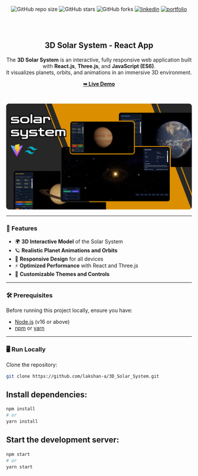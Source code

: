 <div align="center">

![GitHub repo size](https://img.shields.io/github/repo-size/lakshan-a/3d-Solar-System)
![GitHub stars](https://img.shields.io/github/stars/lakshan-a/3d-Solar-System?style=social)
![GitHub forks](https://img.shields.io/github/forks/lakshan-a/3d-Solar-System?style=social)
[![linkedin](https://img.shields.io/badge/linkedin-0A66C2?logo=linkedin)](https://www.linkedin.com/in/lakshan-rashmika-4a7566249/)
[![portfolio](https://img.shields.io/badge/my_portfolio-000?logo=ko-fi)](https://lakshan-a.github.io/New-Portfolio/)

<br />
<br />

<h2 align="center">3D Solar System - React App</h2>

The **3D Solar System** is an interactive, fully responsive web application built with **React.js**, **Three.js**, and **JavaScript (ES6)**.  
It visualizes planets, orbits, and animations in an immersive 3D environment.

<a href="https://github.com/lakshan-a/3d-Solar-System/blob/master/src/assets/images/solar.jpg" target="_blank"><strong>➥ Live Demo</strong></a>

</div>

<br />

![3D Solar System Desktop Demo](src/assets/images/solar.png "Desktop Demo")

---

### 🚀 Features

- 🌍 **3D Interactive Model** of the Solar System  
- 🪐 **Realistic Planet Animations and Orbits**  
- 📱 **Responsive Design** for all devices  
- ⚡ **Optimized Performance** with React and Three.js  
- 🎨 **Customizable Themes and Controls**

---

### 🛠️ Prerequisites

Before running this project locally, ensure you have:

- [Node.js](https://nodejs.org/) (v16 or above)  
- [npm](https://www.npmjs.com/) or [yarn](https://yarnpkg.com/)  

---

### 🖥️ Run Locally

Clone the repository:

```bash
git clone https://github.com/lakshan-a/3D_Solar_System.git
```
## Install dependencies:

```bash
npm install
# or
yarn install
```

## Start the development server:

```bash
npm start
# or
yarn start
```

